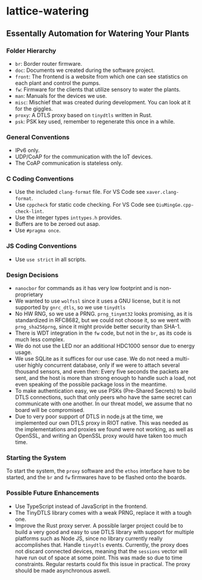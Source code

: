 # lattice-watering

## Essentally Automation for Watering Your Plants

### Folder Hierarchy

- `br`: Border router firmware.
- `doc`: Documents we created during the software project.
- `front`: The frontend is a website from which one can see statistics on each plant and control the pumps.
- `fw`: Firmware for the clients that utilize sensory to water the plants.
- `man`: Manuals for the devices we use.
- `misc`: Mischief that was created during development. You can look at it for the giggles.
- `proxy`: A DTLS proxy based on `tinydtls` written in Rust.
- `psk`: PSK key used, remember to regenerate this once in a while.

### General Conventions

- IPv6 only.
- UDP/CoAP for the communication with the IoT devices.
- The CoAP communication is stateless only.

### C Coding Conventions

- Use the included `clang-format` file. For VS Code see `xaver.clang-format`.
- Use `cppcheck` for static code checking. For VS Code see `QiuMingGe.cpp-check-lint`.
- Use the integer types `inttypes.h` provides.
- Buffers are to be zeroed out asap.
- Use `#pragma once`.

### JS Coding Conventions

- Use `use strict` in all scripts.

### Design Decisions

- `nanocbor` for commands as it has very low footprint and is non-proprietary
- We wanted to use `wolfssl` since it uses a GNU license, but it is not supported by `gnrc_dtls`, so we use `tinydtls`
- No HW RNG, so we use a PRNG. `prng_tinymt32` looks promising, as it is standardized in RFC8682, but we could not choose it, so we went with `prng_sha256prng`, since it might provide better security than SHA-1.
- There is WDT integration in the `fw` code, but not in the `br`, as its code is much less complex.
- We do not use the LED nor an additional HDC1000 sensor due to energy usage.
- We use SQLite as it suffices for our use case. We do not need a multi-user highly concurrent database, only if we were to attach several thousand sensors, and even then: Every five seconds the packets are sent, and the host is more than strong enough to handle such a load, not even speaking of the possible package loss in the meantime.
- To make authentication easy, we use PSKs (Pre-Shared Secrets) to build DTLS connections, such that only peers who have the same secret can communicate with one another. In our threat model, we assume that no board will be compromised.
- Due to very poor support of DTLS in node.js at the time, we implemented our own DTLS proxy in RIOT native. This was needed as the implementations and proxies we found were not working, as well as OpenSSL, and writing an OpenSSL proxy would have taken too much time.

### Starting the System

To start the system, the `proxy` software and the `ethos` interface have to be started, and the `br` and `fw` firmwares have to be flashed onto the boards.

### Possible Future Enhancements

- Use TypeScript instead of JavaScript in the frontend.
- The TinyDTLS library comes with a weak PRNG, replace it with a tough one.
- Improve the Rust proxy server. A possible larger project could be to build a very good and easy to use DTLS library with support for multiple platforms such as Node JS, since no library currently really accomplishes that. Handle `tinydtls` events. Currently, the proxy does not discard connected devices, meaning that the `sessions` vector will have run out of space at some point. This was made so due to time constraints. Regular restarts could fix this issue in practical. The proxy should be made asynchronous aswell.
